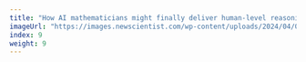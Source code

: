 ```yaml
---
title: "How AI mathematicians might finally deliver human-level reasoning"
imageUrl: "https://images.newscientist.com/wp-content/uploads/2024/04/09121015/SEI_198633450.jpg?width=600"
index: 9
weight: 9
---
```

